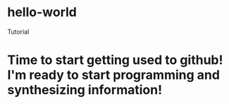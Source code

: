 # hello-world
Tutorial
# Time to start getting used to github! I'm ready to start programming and synthesizing information!
